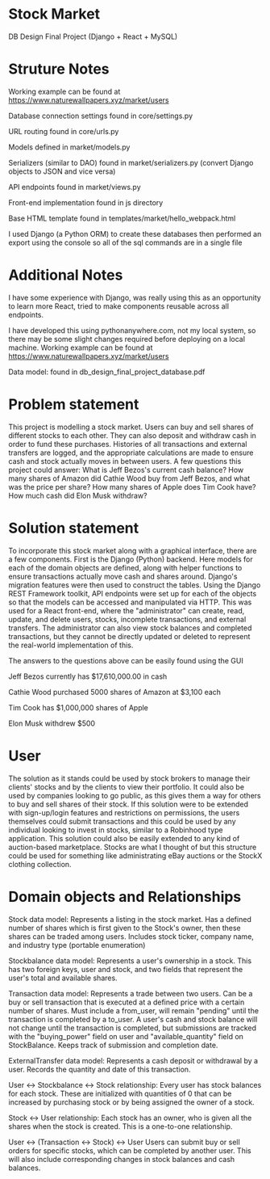 # Stock Market
DB Design Final Project (Django + React + MySQL)

# Struture Notes
Working example can be found at https://www.naturewallpapers.xyz/market/users

Database connection settings found in core/settings.py

URL routing found in core/urls.py

Models defined in market/models.py

Serializers (similar to DAO) found in market/serializers.py (convert Django objects to JSON and vice versa)

API endpoints found in market/views.py 

Front-end implementation found in js directory

Base HTML template found in templates/market/hello_webpack.html

I used Django (a Python ORM) to create these databases then performed an export using the console so all of the sql commands are in a single file


# Additional Notes
I have some experience with Django, was really using this as an opportunity to learn more React, tried to make components reusable across all endpoints. 

I have developed this using pythonanywhere.com, not my local system, so there may be some slight changes required before deploying on a local machine. 
Working example can be found at https://www.naturewallpapers.xyz/market/users

Data model: found in db_design_final_project_database.pdf

# Problem statement 

This project is modelling a stock market. Users can buy and sell shares of different stocks to each other. They can also deposit and withdraw cash in order to fund these purchases. Histories of all transactions and external transfers are logged, and the appropriate calculations are made to ensure cash and stock actually moves in between users.
A few questions this project could answer: What is Jeff Bezos's current cash balance? How many shares of Amazon did Cathie Wood buy from Jeff Bezos, and what was the price per share? How many shares of Apple does Tim Cook have? How much cash did Elon Musk withdraw?

# Solution statement

To incorporate this stock market along with a graphical interface, there are a few components. First is the Django (Python) backend. Here models for each of the domain objects are defined, along with helper functions to ensure transactions actually move cash and shares around. Django's migration features were then used to construct the tables. Using the Django REST Framework toolkit, API endpoints were set up for each of the objects so that the models can be accessed and manipulated via HTTP. This was used for a React front-end, where the "administrator" can create, read, update, and delete users, stocks, incomplete transactions, and external transfers. The administrator can also view stock balances and completed transactions, but they cannot be directly updated or deleted to represent the real-world implementation of this. 

The answers to the questions above can be easily found using the GUI

Jeff Bezos currently has $17,610,000.00 in cash

Cathie Wood purchased 5000 shares of Amazon at $3,100 each

Tim Cook has $1,000,000 shares of Apple

Elon Musk withdrew $500 

# User 

The solution as it stands could be used by stock brokers to manage their clients' stocks and by the clients to view their portfolio. It could also be used by companies looking to go public, as this gives them a way for others to buy and sell shares of their stock. If this solution were to be extended with sign-up/login features and restrictions on permissions, the users themselves could submit transactions and this could be used by any individual looking to invest in stocks, similar to a Robinhood type application.  This solution could also be easily extended to any kind of auction-based marketplace. Stocks are what I thought of but this structure could be used for something like administrating eBay auctions or the StockX clothing collection.

# Domain objects and Relationships

Stock data model: Represents a listing in the stock market. Has a defined number of shares which
is first given to the Stock's owner, then these shares can be traded among users. Includes stock
ticker, company name, and industry type (portable enumeration)

Stockbalance data model: Represents a user's ownership in a stock. This has two foreign keys,
user and stock, and two fields that represent the user's total and available shares.

Transaction data model: Represents a trade between two users. Can be a buy or sell
transaction that is executed at a defined price with a certain number of shares. Must include
a from_user, will remain "pending" until the transaction is completed by a to_user. 
A user's cash and stock balance will not change until the transaction is completed, but
submissions are tracked with the "buying_power" field on user and "available_quantity" field
on StockBalance. Keeps track of submission and completion date.

ExternalTransfer data model: Represents a cash deposit or withdrawal by a user. Records the
quantity and date of this transaction.

User <-> Stockbalance <-> Stock relationship:
Every user has stock balances for each stock. These are initialized with quantities of 0
that can be increased by purchasing stock or by being assigned the owner of a stock.

Stock <-> User relationship: 
Each stock has an owner, who is given all the shares when the stock is created. This 
is a one-to-one relationship. 

User <-> (Transaction <-> Stock) <-> User
Users can submit buy or sell orders for specific stocks, which can be completed by another
user. This will also include corresponding changes in stock balances and cash balances.
